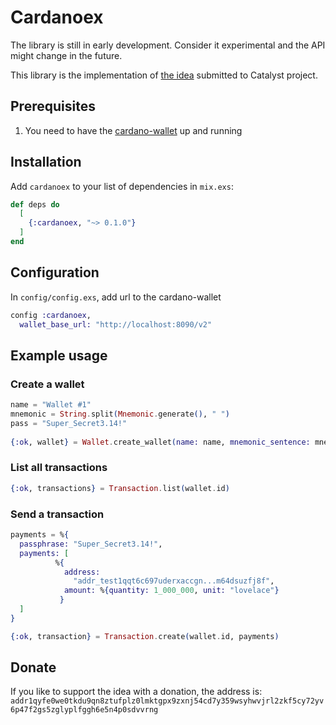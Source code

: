 # Cardanoex

The library is still in early development. Consider it experimental and the API might change in the future.

This library is the implementation of [the idea](https://cardano.ideascale.com/a/dtd/Elixir-library/350635-48088) submitted to Catalyst project.

## Prerequisites

1. You need to have the [cardano-wallet](https://github.com/input-output-hk/cardano-wallet) up and running

## Installation

Add `cardanoex` to your list of dependencies in `mix.exs`:

```elixir
def deps do
  [
    {:cardanoex, "~> 0.1.0"}
  ]
end
```

## Configuration
In `config/config.exs`, add url to the cardano-wallet

```elixir
config :cardanoex,
  wallet_base_url: "http://localhost:8090/v2"
```

## Example usage

### Create a wallet
```elixir
name = "Wallet #1"
mnemonic = String.split(Mnemonic.generate(), " ")
pass = "Super_Secret3.14!"
    
{:ok, wallet} = Wallet.create_wallet(name: name, mnemonic_sentence: mnemonic, passphrase: pass)
```
### List all transactions
```elixir
{:ok, transactions} = Transaction.list(wallet.id)
```
### Send a transaction
```elixir
payments = %{
  passphrase: "Super_Secret3.14!",
  payments: [
          %{
            address:
              "addr_test1qqt6c697uderxaccgn...m64dsuzfj8f",
            amount: %{quantity: 1_000_000, unit: "lovelace"}
           }
  ]
}

{:ok, transaction} = Transaction.create(wallet.id, payments)
```


## Donate

If you like to support the idea with a donation, the address is:
`addr1qyfe0we0tkdu9qn8ztufplz0lmktgpx9zxnj54cd7y359wsyhwvjrl2zkf5cy72yv6p47f2gs5zglyplfggh6e5n4p0sdvvrng`